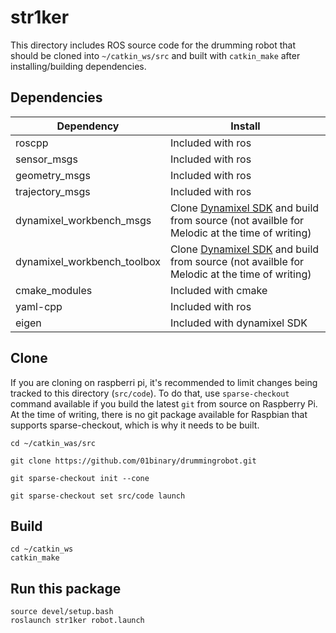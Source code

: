 # str1ker

This directory includes ROS source code for the drumming robot that should be cloned into `~/catkin_ws/src` and built with `catkin_make` after installing/building dependencies.

## Dependencies

|Dependency|Install|
|-|-|
|roscpp|Included with ros|
|sensor_msgs|Included with ros|
|geometry_msgs|Included with ros|
|trajectory_msgs|Included with ros|
|dynamixel_workbench_msgs|Clone [Dynamixel SDK](https://github.com/ROBOTIS-GIT/DynamixelSDK) and build from source (not availble for Melodic at the time of writing)|
|dynamixel_workbench_toolbox|Clone [Dynamixel SDK](https://github.com/ROBOTIS-GIT/DynamixelSDK) and build from source (not availble for Melodic at the time of writing)|
|cmake_modules|Included with cmake|
|yaml-cpp|Included with ros|
|eigen|Included with dynamixel SDK|

## Clone

If you are cloning on raspberri pi, it's recommended to limit changes being tracked to this directory (`src/code`). To do that, use `sparse-checkout` command available if you build the latest `git` from source on Raspberry Pi. At the time of writing, there is no git package available for Raspbian that supports sparse-checkout, which is why it needs to be built.

```
cd ~/catkin_was/src

git clone https://github.com/01binary/drummingrobot.git

git sparse-checkout init --cone

git sparse-checkout set src/code launch
```

## Build

```
cd ~/catkin_ws
catkin_make
```

## Run this package

```
source devel/setup.bash
roslaunch str1ker robot.launch
```
